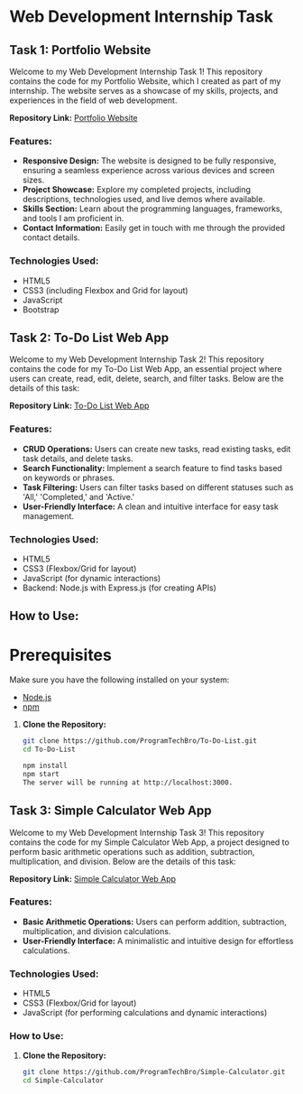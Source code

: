 # Web Development Internship Task

## Task 1: Portfolio Website

Welcome to my Web Development Internship Task 1! This repository contains the code for my Portfolio Website, which I created as part of my internship. The website serves as a showcase of my skills, projects, and experiences in the field of web development.

**Repository Link:** [Portfolio Website](https://github.com/ProgramTechBro/Portfolio-Website.git)

### Features:

- **Responsive Design:** The website is designed to be fully responsive, ensuring a seamless experience across various devices and screen sizes.
- **Project Showcase:** Explore my completed projects, including descriptions, technologies used, and live demos where available.
- **Skills Section:** Learn about the programming languages, frameworks, and tools I am proficient in.
- **Contact Information:** Easily get in touch with me through the provided contact details.

### Technologies Used:

- HTML5
- CSS3 (including Flexbox and Grid for layout)
- JavaScript
- Bootstrap 

## Task 2: To-Do List Web App

Welcome to my Web Development Internship Task 2! This repository contains the code for my To-Do List Web App, an essential project where users can create, read, edit, delete, search, and filter tasks. Below are the details of this task:

**Repository Link:** [To-Do List Web App](https://github.com/ProgramTechBro/To-Do-List.git)

### Features:

- **CRUD Operations:** Users can create new tasks, read existing tasks, edit task details, and delete tasks.
- **Search Functionality:** Implement a search feature to find tasks based on keywords or phrases.
- **Task Filtering:** Users can filter tasks based on different statuses such as 'All,' 'Completed,' and 'Active.'
- **User-Friendly Interface:** A clean and intuitive interface for easy task management.

### Technologies Used:

- HTML5
- CSS3 (Flexbox/Grid for layout)
- JavaScript (for dynamic interactions)
- Backend: Node.js with Express.js (for creating APIs)

## How to Use:

# Prerequisites

Make sure you have the following installed on your system:
- [Node.js](https://nodejs.org/)
- [npm](https://www.npmjs.com/)


1. **Clone the Repository:**
   ```bash
   git clone https://github.com/ProgramTechBro/To-Do-List.git
   cd To-Do-List

   npm install
   npm start
   The server will be running at http://localhost:3000.

## Task 3: Simple Calculator Web App

Welcome to my Web Development Internship Task 3! This repository contains the code for my Simple Calculator Web App, a project designed to perform basic arithmetic operations such as addition, subtraction, multiplication, and division. Below are the details of this task:

**Repository Link:** [Simple Calculator Web App](https://github.com/ProgramTechBro/Simple-Calculator.git)

### Features:

- **Basic Arithmetic Operations:** Users can perform addition, subtraction, multiplication, and division calculations.
- **User-Friendly Interface:** A minimalistic and intuitive design for effortless calculations.

### Technologies Used:

- HTML5
- CSS3 (Flexbox/Grid for layout)
- JavaScript (for performing calculations and dynamic interactions)

### How to Use:

1. **Clone the Repository:**
   ```bash
   git clone https://github.com/ProgramTechBro/Simple-Calculator.git
   cd Simple-Calculator
